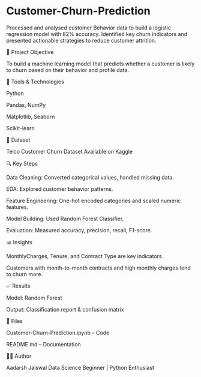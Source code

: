 # Customer-Churn-Prediction
Processed and analysed customer Behavior data to build a logistic regression model with 82% accuracy. Identified key churn indicators and presented actionable strategies to reduce customer attrition.

📌 Project Objective

To build a machine learning model that predicts whether a customer is likely to churn based on their behavior and profile data.

🧰 Tools & Technologies

Python

Pandas, NumPy

Matplotlib, Seaborn

Scikit-learn

📂 Dataset

Telco Customer Churn Dataset Available on Kaggle

🔍 Key Steps

Data Cleaning: Converted categorical values, handled missing data.

EDA: Explored customer behavior patterns.

Feature Engineering: One-hot encoded categories and scaled numeric features.

Model Building: Used Random Forest Classifier.

Evaluation: Measured accuracy, precision, recall, F1-score.

📊 Insights

MonthlyCharges, Tenure, and Contract Type are key indicators.

Customers with month-to-month contracts and high monthly charges tend to churn more.

✅ Results

Model: Random Forest

Output: Classification report & confusion matrix

📁 Files

Customer-Churn-Prediction.ipynb – Code

README.md – Documentation

🙋‍♂️ Author

Aadarsh Jaiswal
Data Science Beginner | Python Enthusiast
